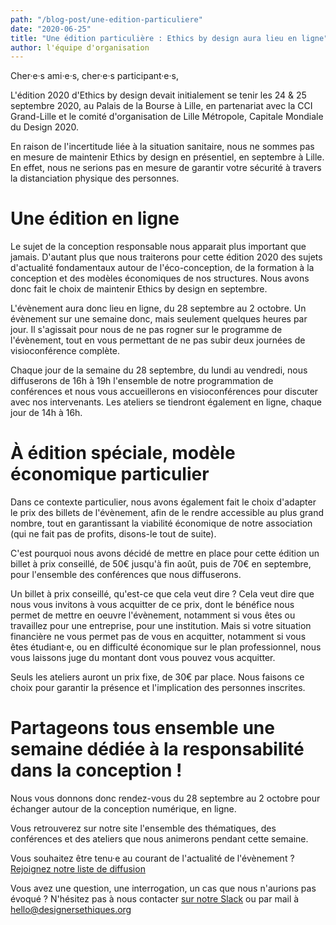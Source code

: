 ```yaml
---
path: "/blog-post/une-edition-particuliere"
date: "2020-06-25"
title: "Une édition particulière : Ethics by design aura lieu en ligne"
author: l'équipe d'organisation
---
```


Cher·e·s ami·e·s, cher·e·s participant·e·s,

L'édition 2020 d'Ethics by design devait initialement se tenir les 24 & 25 septembre 2020, au Palais de la Bourse à Lille, en partenariat avec la CCI Grand-Lille et le comité d'organisation de Lille Métropole, Capitale Mondiale du Design 2020.

En raison de l'incertitude liée à la situation sanitaire, nous ne sommes pas en mesure de maintenir Ethics by design en présentiel, en septembre à Lille. En effet, nous ne serions pas en mesure de garantir votre sécurité à travers la distanciation physique des personnes.

# Une édition en ligne

Le sujet de la conception responsable nous apparait plus important que jamais. D'autant plus que nous traiterons pour cette édition 2020 des sujets d'actualité fondamentaux autour de l'éco-conception, de la formation à la conception et des modèles économiques de nos structures. Nous avons donc fait le choix de maintenir Ethics by design en septembre.

L'évènement aura donc lieu en ligne, du 28 septembre au 2 octobre. Un évènement sur une semaine donc, mais seulement quelques heures par jour. Il s'agissait pour nous de ne pas rogner sur le programme de l'évènement, tout en vous permettant de ne pas subir deux journées de visioconférence complète.

Chaque jour de la semaine du 28 septembre, du lundi au vendredi, nous diffuserons de 16h à 19h l'ensemble de notre programmation de conférences et nous vous accueillerons en visioconférences pour discuter avec nos intervenants. Les ateliers se tiendront également en ligne, chaque jour de 14h à 16h.

# À édition spéciale, modèle économique particulier

Dans ce contexte particulier, nous avons également fait le choix d'adapter le prix des billets de l'évènement, afin de le rendre accessible au plus grand nombre, tout en garantissant la viabilité économique de notre association (qui ne fait pas de profits, disons-le tout de suite).

C'est pourquoi nous avons décidé de mettre en place pour cette édition un billet à prix conseillé, de 50€ jusqu'à fin août, puis de 70€ en septembre, pour l'ensemble des conférences que nous diffuserons. 

Un billet à prix conseillé, qu'est-ce que cela veut dire ? Cela veut dire que nous vous invitons à vous acquitter de ce prix, dont le bénéfice nous permet de mettre en oeuvre l'évènement, notamment si vous êtes ou travaillez pour une entreprise, pour une institution. Mais si votre situation financière ne vous permet pas de vous en acquitter, notamment si vous êtes étudiant·e, ou en difficulté économique sur le plan professionnel, nous vous laissons juge du montant dont vous pouvez vous acquitter.

Seuls les ateliers auront un prix fixe, de 30€ par place. Nous faisons ce choix pour garantir la présence et l'implication des personnes inscrites.

# Partageons tous ensemble une semaine dédiée à la responsabilité dans la conception !

Nous vous donnons donc rendez-vous du 28 septembre au 2 octobre pour échanger autour de la conception numérique, en ligne.

Vous retrouverez sur notre site l'ensemble des thématiques, des conférences et des ateliers que nous animerons pendant cette semaine.

Vous souhaitez être tenu·e au courant de l'actualité de l'évènement ? [Rejoignez notre liste de diffusion](https://landing.mailerlite.com/webforms/landing/f5q1g0)

Vous avez une question, une interrogation, un cas que nous n'aurions pas évoqué ? N'hésitez pas à nous contacter [sur notre Slack](http://slack.designersethiques.org) ou par mail à hello@designersethiques.org
